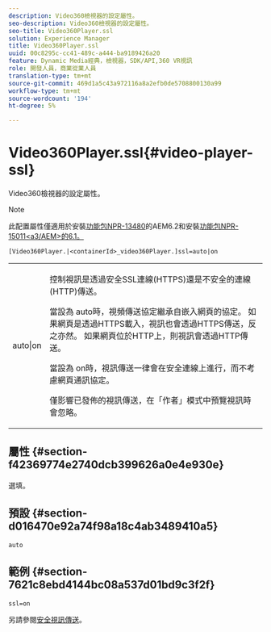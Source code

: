 ```yaml
---
description: Video360檢視器的設定屬性。
seo-description: Video360檢視器的設定屬性。
seo-title: Video360Player.ssl
solution: Experience Manager
title: Video360Player.ssl
uuid: 00c8295c-cc41-489c-a444-ba9189426a20
feature: Dynamic Media經典，檢視器，SDK/API,360 VR視訊
role: 開發人員，商業從業人員
translation-type: tm+mt
source-git-commit: 469d1a5c43a972116a8a2efb0de5708800130a99
workflow-type: tm+mt
source-wordcount: '194'
ht-degree: 5%

---
```



# Video360Player.ssl{#video-player-ssl}

Video360檢視器的設定屬性。

>[!NOTE]
>
>此配置屬性僅適用於安裝[功能包NPR-13480](https://www.adobeaemcloud.com/content/marketplace/marketplaceProxy.html?packagePath=/content/companies/public/adobe/packages/cq620/featurepack/cq-6.2.0-featurepack-13480)的AEM6.2和安裝[功能包NPR-15011&lt;a3/AEM>的6.1。](https://www.adobeaemcloud.com/content/marketplace/marketplaceProxy.html?packagePath=/content/companies/public/adobe/packages/cq610/featurepack/cq-6.1.0-featurepack-15011)

`[Video360Player.|<containerId>_video360Player.]ssl=auto|on`

<table id="table_C616483932C2482CA9794DDD7313FD7C"> 
 <tbody> 
  <tr> 
   <td colname="col1"> <p> <span class="codeph"> auto|on</span> </p> </td> 
   <td colname="col2"> <p> 控制視訊是透過安全SSL連線(HTTPS)還是不安全的連線(HTTP)傳送。 </p> <p>當設為<span class="codeph"> auto</span>時，視頻傳送協定繼承自嵌入網頁的協定。 如果網頁是透過HTTPS載入，視訊也會透過HTTPS傳送，反之亦然。 如果網頁位於HTTP上，則視訊會透過HTTP傳送。 </p> <p>當設為<span class="codeph"> on</span>時，視訊傳送一律會在安全連線上進行，而不考慮網頁通訊協定。 </p> <p>僅影響已發佈的視訊傳送，在「作者」模式中預覽視訊時會忽略。 </p> </td> 
  </tr> 
 </tbody> 
</table>

## 屬性 {#section-f42369774e2740dcb399626a0e4e930e}

選填。

## 預設 {#section-d016470e92a74f98a18c4ab3489410a5}

`auto`

## 範例 {#section-7621c8ebd4144bc08a537d01bd9c3f2f}

```
ssl=on
```

<!--<a id="section_5943AC73316749C68761FF7F74DA7547"></a>-->

另請參閱[安全視訊傳送](../../../c-html5-aem-asset-viewers/c-html5-aem-video360/c-html5-aem-video360-securevideodelivery.md#concept-13f66fdd4a52494aa516cd0f36fdac27)。

